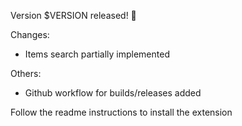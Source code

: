 Version $VERSION released! 🥳

Changes:
- Items search partially implemented

Others:
- Github workflow for builds/releases added

Follow the readme instructions to install the extension
